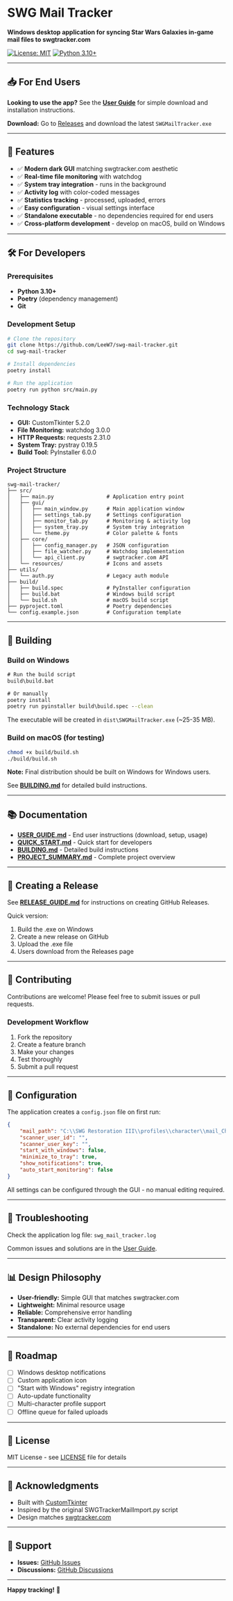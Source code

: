 # SWG Mail Tracker

**Windows desktop application for syncing Star Wars Galaxies in-game mail files to swgtracker.com**

[![License: MIT](https://img.shields.io/badge/License-MIT-yellow.svg)](https://opensource.org/licenses/MIT)
[![Python 3.10+](https://img.shields.io/badge/python-3.10+-blue.svg)](https://www.python.org/downloads/)

---

## 📥 For End Users

**Looking to use the app?** See the **[User Guide](USER_GUIDE.md)** for simple download and installation instructions.

**Download:** Go to [Releases](https://github.com/LeeW7/swg-mail-tracker/releases) and download the latest `SWGMailTracker.exe`

---

## 🎨 Features

- ✅ **Modern dark GUI** matching swgtracker.com aesthetic
- ✅ **Real-time file monitoring** with watchdog
- ✅ **System tray integration** - runs in the background
- ✅ **Activity log** with color-coded messages
- ✅ **Statistics tracking** - processed, uploaded, errors
- ✅ **Easy configuration** - visual settings interface
- ✅ **Standalone executable** - no dependencies required for end users
- ✅ **Cross-platform development** - develop on macOS, build on Windows

---

## 🛠️ For Developers

### Prerequisites

- **Python 3.10+**
- **Poetry** (dependency management)
- **Git**

### Development Setup

```bash
# Clone the repository
git clone https://github.com/LeeW7/swg-mail-tracker.git
cd swg-mail-tracker

# Install dependencies
poetry install

# Run the application
poetry run python src/main.py
```

### Technology Stack

- **GUI:** CustomTkinter 5.2.0
- **File Monitoring:** watchdog 3.0.0
- **HTTP Requests:** requests 2.31.0
- **System Tray:** pystray 0.19.5
- **Build Tool:** PyInstaller 6.0.0

### Project Structure

```
swg-mail-tracker/
├── src/
│   ├── main.py                 # Application entry point
│   ├── gui/
│   │   ├── main_window.py      # Main application window
│   │   ├── settings_tab.py     # Settings configuration
│   │   ├── monitor_tab.py      # Monitoring & activity log
│   │   ├── system_tray.py      # System tray integration
│   │   └── theme.py            # Color palette & fonts
│   ├── core/
│   │   ├── config_manager.py   # JSON configuration
│   │   ├── file_watcher.py     # Watchdog implementation
│   │   └── api_client.py       # swgtracker.com API
│   └── resources/              # Icons and assets
├── utils/
│   └── auth.py                 # Legacy auth module
├── build/
│   ├── build.spec              # PyInstaller configuration
│   ├── build.bat               # Windows build script
│   └── build.sh                # macOS build script
├── pyproject.toml              # Poetry dependencies
└── config.example.json         # Configuration template
```

---

## 🔨 Building

### Build on Windows

```cmd
# Run the build script
build\build.bat

# Or manually
poetry install
poetry run pyinstaller build\build.spec --clean
```

The executable will be created in `dist\SWGMailTracker.exe` (~25-35 MB).

### Build on macOS (for testing)

```bash
chmod +x build/build.sh
./build/build.sh
```

**Note:** Final distribution should be built on Windows for Windows users.

See **[BUILDING.md](BUILDING.md)** for detailed build instructions.

---

## 📚 Documentation

- **[USER_GUIDE.md](USER_GUIDE.md)** - End user instructions (download, setup, usage)
- **[QUICK_START.md](QUICK_START.md)** - Quick start for developers
- **[BUILDING.md](BUILDING.md)** - Detailed build instructions
- **[PROJECT_SUMMARY.md](PROJECT_SUMMARY.md)** - Complete project overview

---

## 🚀 Creating a Release

See **[RELEASE_GUIDE.md](RELEASE_GUIDE.md)** for instructions on creating GitHub Releases.

Quick version:
1. Build the .exe on Windows
2. Create a new release on GitHub
3. Upload the .exe file
4. Users download from the Releases page

---

## 🤝 Contributing

Contributions are welcome! Please feel free to submit issues or pull requests.

### Development Workflow

1. Fork the repository
2. Create a feature branch
3. Make your changes
4. Test thoroughly
5. Submit a pull request

---

## 📝 Configuration

The application creates a `config.json` file on first run:

```json
{
    "mail_path": "C:\\SWG Restoration III\\profiles\\character\\mail_CharacterName",
    "scanner_user_id": "",
    "scanner_user_key": "",
    "start_with_windows": false,
    "minimize_to_tray": true,
    "show_notifications": true,
    "auto_start_monitoring": false
}
```

All settings can be configured through the GUI - no manual editing required.

---

## 🐛 Troubleshooting

Check the application log file: `swg_mail_tracker.log`

Common issues and solutions are in the [User Guide](USER_GUIDE.md#-troubleshooting).

---

## 📊 Design Philosophy

- **User-friendly:** Simple GUI that matches swgtracker.com
- **Lightweight:** Minimal resource usage
- **Reliable:** Comprehensive error handling
- **Transparent:** Clear activity logging
- **Standalone:** No external dependencies for end users

---

## 🎯 Roadmap

- [ ] Windows desktop notifications
- [ ] Custom application icon
- [ ] "Start with Windows" registry integration
- [ ] Auto-update functionality
- [ ] Multi-character profile support
- [ ] Offline queue for failed uploads

---

## 📄 License

MIT License - see [LICENSE](LICENSE) file for details

---

## 🙏 Acknowledgments

- Built with [CustomTkinter](https://github.com/TomSchimansky/CustomTkinter)
- Inspired by the original SWGTrackerMailImport.py script
- Design matches [swgtracker.com](https://swgtracker.com)

---

## 📧 Support

- **Issues:** [GitHub Issues](https://github.com/LeeW7/swg-mail-tracker/issues)
- **Discussions:** [GitHub Discussions](https://github.com/LeeW7/swg-mail-tracker/discussions)

---

**Happy tracking!** 🚀
